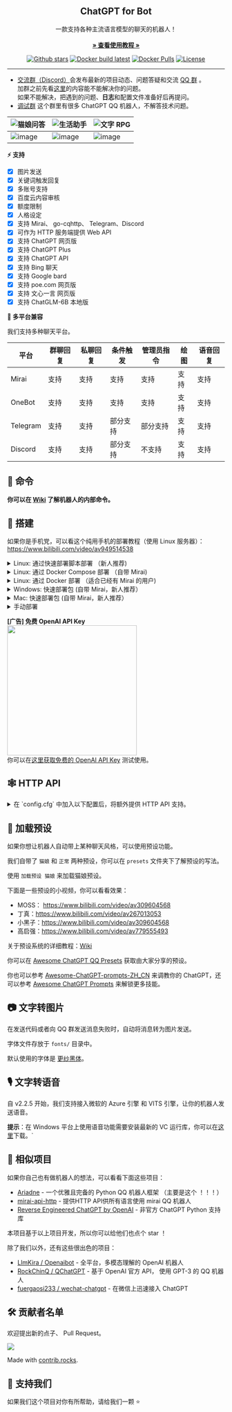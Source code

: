 <p align="center">
  <h2 align="center">ChatGPT for Bot</h2>
  <p align="center">
    一款支持各种主流语言模型的聊天的机器人！
    <br/>
    <br/>
    <a href="https://chatgpt-qq.lss233.com/"><strong>» 查看使用教程 »</strong></a>
    <br/>
  </p>
</p>

<p align="center">
  <a href="https://github.com/lss233/chatgpt-mirai-qq-bot/stargazers"><img src="https://img.shields.io/github/stars/lss233/chatgpt-mirai-qq-bot?color=pink&amp;logo=github&amp;style=for-the-badge" alt="Github stars"></a>
  <a href="https://github.com/lss233/chatgpt-mirai-qq-bot/actions/workflows/docker-latest.yml"><img src="https://img.shields.io/github/actions/workflow/status/lss233/chatgpt-mirai-qq-bot/docker-latest.yml?color=green&amp;logo=docker&amp;logoColor=white&amp;style=for-the-badge" alt="Docker build latest"></a>
  <a href="https://hub.docker.com/r/lss233/chatgpt-mirai-qq-bot/"><img src="https://img.shields.io/docker/pulls/lss233/chatgpt-mirai-qq-bot?color=gold&amp;logo=docker&amp;logoColor=white&amp;style=for-the-badge" alt="Docker Pulls"></a>
  <a href="./LICENSE"><img src="https://img.shields.io/github/license/lss233/chatgpt-mirai-qq-bot?&amp;color=skyblue&amp;style=for-the-badge" alt="License"></a>
</p>

***

* [交流群（Discord）](https://discord.gg/cc3S2R6RQV)会发布最新的项目动态、问题答疑和交流 [QQ 群](https://jq.qq.com/?_wv=1027&k=XbGuxdTu) 。  
  加群之前先看[这里](https://github.com/lss233/chatgpt-mirai-qq-bot/issues)的内容能不能解决你的问题。  
  如果不能解决，把遇到的问题、**日志**和配置文件准备好后再提问。
* [调试群](https://jq.qq.com/?_wv=1027&k=TBX8Saq7) 这个群里有很多 ChatGPT QQ 机器人，不解答技术问题。 

| ![猫娘问答](https://img.shields.io/badge/-%E7%8C%AB%E5%A8%98%E9%97%AE%E7%AD%94-pink?style=for-the-badge)                     | ![生活助手](https://img.shields.io/badge/-生活助手-orange?style=for-the-badge)                   | ![文字 RPG](https://img.shields.io/badge/-文字RPG-skyblue?style=for-the-badge)            |
|------------------------------|------------------------------|------------------------------|
| ![image](https://user-images.githubusercontent.com/8984680/230702158-73967aa9-01be-44d6-bbd9-24437e333140.png) | ![image](https://user-images.githubusercontent.com/8984680/230702177-de96f89b-053e-4313-a131-715af969db04.png) | ![image](https://user-images.githubusercontent.com/8984680/230702635-fb1de3bf-acbd-46ca-8d6f-caa47368b4d4.png) |




**⚡ 支持**   
* [x] 图片发送
* [x] 关键词触发回复
* [x] 多账号支持
* [x] 百度云内容审核
* [x] 额度限制 
* [x] 人格设定
* [x] 支持 Mirai、 go-cqhttp、 Telegram、Discord  
* [x] 可作为 HTTP 服务端提供 Web API
* [x] 支持 ChatGPT 网页版
* [x] 支持 ChatGPT Plus
* [x] 支持 ChatGPT API
* [x] 支持 Bing 聊天
* [x] 支持 Google bard
* [x] 支持 poe.com 网页版
* [x] 支持 文心一言 网页版
* [x] 支持 ChatGLM-6B 本地版

**🤖 多平台兼容**  

我们支持多种聊天平台。  

| 平台       | 群聊回复 | 私聊回复 | 条件触发 | 管理员指令 | 绘图  | 语音回复 |
|----------|------|------|------|-------|-----|------|
| Mirai    | 支持   | 支持   | 支持   | 支持    | 支持  | 支持   |
| OneBot   | 支持   | 支持   | 支持   | 支持    | 支持  | 支持   |
| Telegram | 支持   | 支持   | 部分支持 | 部分支持  | 支持  | 支持   |
| Discord  | 支持   | 支持   | 部分支持 | 不支持   | 支持  | 支持   |


## 🐎 命令

**你可以在 [Wiki](https://github.com/lss233/chatgpt-mirai-qq-bot/wiki/) 了解机器人的内部命令。**  


## 🔧 搭建

如果你是手机党，可以看这个纯用手机的部署教程（使用 Linux 服务器）：https://www.bilibili.com/video/av949514538

<details>
    <summary>Linux: 通过快速部署脚本部署 （新人推荐)</summary>
执行下面这行命令启动自动部署脚本。  
它会为你安装 Docker、 Docker Compose 和编写配置文件。  

```bash
bash -c "$(curl -fsSL https://gist.githubusercontent.com/lss233/54f0f794f2157665768b1bdcbed837fd/raw/chatgpt-mirai-installer-154-16RC3.sh)"
```

</details>

<details>
    <summary>Linux: 通过 Docker Compose 部署 （自带 Mirai)</summary>
我们使用 `docker-compose.yaml` 整合了 [lss233/mirai-http](https://github.com/lss233/mirai-http-docker) 和本项目来实现快速部署。  
但是在部署过程中仍然需要一些步骤来进行配置。  

你可以在 [Wiki](https://github.com/lss233/chatgpt-mirai-qq-bot/wiki/%E4%BD%BF%E7%94%A8-Docker-Compose-%E9%83%A8%E7%BD%B2%EF%BC%88Mirai---%E6%9C%AC%E9%A1%B9%E7%9B%AE%EF%BC%89) 查看搭建教程。

</details>

<details>
    <summary>Linux: 通过 Docker 部署 （适合已经有 Mirai 的用户)</summary>

1. 找个合适的位置，写你的 `config.cfg`。

2.  执行以下命令，启动 bot：
```bash
# 修改 /path/to/config.cfg 为你 config.cfg 的位置
# XPRA_PASSWORD=123456 中的 123456 是你的 Xpra 密码，建议修改
docker run --name mirai-chatgpt-bot \
    -e XPRA_PASSWORD=123456 \
    -v /path/to/config.cfg:/app/config.cfg \
    --network host \
    lss233/chatgpt-mirai-qq-bot:browser-version
```

3. 启动后，在浏览器访问 `http://你的服务器IP:14500` 可以访问到登录 ChatGPT 的浏览器页面  

</details>

<details>
    <summary>Windows: 快速部署包 (自带 Mirai，新人推荐）</summary>

我们为 Windows 用户制作了一个快速启动包，可以在 [Release](https://github.com/lss233/chatgpt-mirai-qq-bot/releases) 中找到。    

文件名为：`quickstart-windows-amd64.zip`  或者 `Windows快速部署包.zip`

</details>

<details>
    <summary>Mac: 快速部署包 (自带 Mirai，新人推荐）</summary>

Windows快速部署包Mac用户也可以使用，@magisk317 已测试通过，功能基本都正常
不过，需要注意的是，如果需要使用图片模式，由于`wkhtmltoimage.exe`在Mac上无法运行，可以使用`wkhtmltopdf`代替，安装命令：
```
brew install --cask wkhtmltopdf
```
brew的安装及使用方法详见：[链接](https://brew.sh/index_zh-cn)
</details>

<details>
    <summary>手动部署</summary>

提示：你需要 Python >= 3.11 才能运行本项目  

1. 部署 Mirai ，安装 mirai-http-api 插件。

2. 下载本项目:
```bash
git clone https://github.com/lss233/chatgpt-mirai-qq-bot
cd chatgpt-mirai-qq-bot
pip3 install -r requirements.txt
```

3. 参照项目文档调整配置文件。


4. 启动 bot.
```bash
python3 bot.py
```
</details>

**[广告] 免费 OpenAI API Key**  
<img src=https://user-images.githubusercontent.com/50035229/229976556-99e8ac26-c8c3-4f56-902d-a52a7f2e50d5.png width=300px />  
你可以在[这里获取免费的 OpenAI API Key](https://freeopenai.xyz/) 测试使用。
## 🕸 HTTP API

<details>
    <summary>在 `config.cfg` 中加入以下配置后，将额外提供 HTTP API 支持。</summary>

```toml
[http]
# 填写提供服务的端口
host = "0.0.0.0"
port = 8080
debug = false
```
启动后将提供以下接口：  

**POST**    `/v1/chat`  

**请求参数**  

|参数名|必选|类型|说明|
|:---|:---|:---|:---|
|session_id| 是 | String |会话ID，默认：`friend-default_session`|
|username| 是 | String |用户名，默认：`某人`|
|message| 是 | String |消息，不能为空|  

**请求示例**
```json
{
    "session_id": "friend-123456",
    "username": "testuser",
    "message": "ping"
}
```
**响应格式**
|参数名|类型|说明|
|:---|:---|:---|
|message| String |返回信息，HTML 格式|  

**响应示例**  
```json
{
    "message": "pong!"
}
```
</details>

## 🦊 加载预设

如果你想让机器人自动带上某种聊天风格，可以使用预设功能。  

我们自带了 `猫娘` 和 `正常` 两种预设，你可以在 `presets` 文件夹下了解预设的写法。  

使用 `加载预设 猫娘` 来加载猫娘预设。

下面是一些预设的小视频，你可以看看效果：
* MOSS： https://www.bilibili.com/video/av309604568
* 丁真：https://www.bilibili.com/video/av267013053
* 小黑子：https://www.bilibili.com/video/av309604568
* 高启强：https://www.bilibili.com/video/av779555493

关于预设系统的详细教程：[Wiki](https://github.com/lss233/chatgpt-mirai-qq-bot/wiki/%F0%9F%90%B1-%E9%A2%84%E8%AE%BE%E7%B3%BB%E7%BB%9F)

你可以在 [Awesome ChatGPT QQ Presets](https://github.com/lss233/awesome-chatgpt-qq-presets/tree/master) 获取由大家分享的预设。

你也可以参考 [Awesome-ChatGPT-prompts-ZH_CN](https://github.com/L1Xu4n/Awesome-ChatGPT-prompts-ZH_CN) 来调教你的 ChatGPT，还可以参考 [Awesome ChatGPT Prompts](https://github.com/f/awesome-chatgpt-prompts) 来解锁更多技能。

## 📷 文字转图片

在发送代码或者向 QQ 群发送消息失败时，自动将消息转为图片发送。  

字体文件存放于 `fonts/` 目录中。  

默认使用的字体是 [更纱黑体](https://github.com/be5invis/Sarasa-Gothic)。  

## 🎙 文字转语音

自 v2.2.5 开始，我们支持接入微软的 Azure 引擎 和 VITS 引擎，让你的机器人发送语音。

**提示**：在 Windows 平台上使用语音功能需要安装最新的 VC 运行库，你可以在[这里](https://learn.microsoft.com/zh-CN/cpp/windows/latest-supported-vc-redist?view=msvc-170)下载。`

## 🎈 相似项目

如果你自己也有做机器人的想法，可以看看下面这些项目：
 - [Ariadne](https://github.com/GraiaProject/Ariadne) - 一个优雅且完备的 Python QQ 机器人框架 （主要是这个 ！！！）
 - [mirai-api-http](https://github.com/project-mirai/mirai-api-http) - 提供HTTP API供所有语言使用 mirai QQ 机器人
 - [Reverse Engineered ChatGPT by OpenAI](https://github.com/acheong08/ChatGPT) - 非官方 ChatGPT Python 支持库  

本项目基于以上项目开发，所以你可以给他们也点个 star ！


除了我们以外，还有这些很出色的项目：  

* [LlmKira / Openaibot](https://github.com/LlmKira/Openaibot) - 全平台，多模态理解的 OpenAI 机器人
* [RockChinQ / QChatGPT](https://github.com/RockChinQ/QChatGPT) - 基于 OpenAI 官方 API， 使用 GPT-3 的 QQ 机器人
* [fuergaosi233 / wechat-chatgpt](https://github.com/fuergaosi233/wechat-chatgpt) - 在微信上迅速接入 ChatGPT


## 🛠 贡献者名单   

欢迎提出新的点子、 Pull Request。  

<a href="https://github.com/lss233/chatgpt-mirai-qq-bot/graphs/contributors">
  <img src="https://contrib.rocks/image?repo=lss233/chatgpt-mirai-qq-bot" />
</a>

Made with [contrib.rocks](https://contrib.rocks).

## 💪 支持我们

如果我们这个项目对你有所帮助，请给我们一颗 ⭐️
